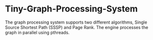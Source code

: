 # Tiny-Graph-Processing-System
The graph processing system supports two different algorithms, Single Source Shortest Path (SSSP) and Page Rank. The engine processes the graph in parallel using pthreads.
